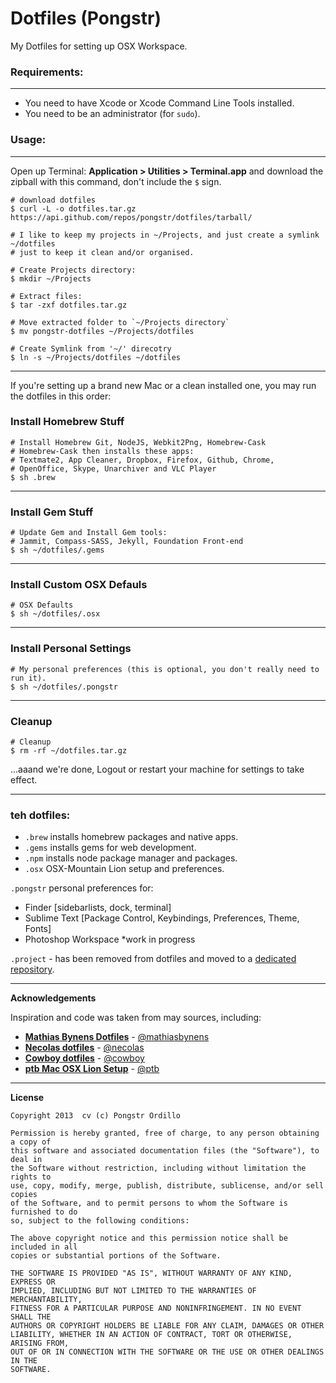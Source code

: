 Dotfiles (Pongstr)
==================

My Dotfiles for setting up OSX Workspace.

### Requirements:

-----------------

  - You need to have Xcode or Xcode Command Line Tools installed.
  - You need to be an administrator (for ```sudo```).
  
### Usage:

-----------------

Open up Terminal: **Application > Utilities > Terminal.app** and download the zipball with this command, don't include the ```$``` sign.

```shell
# download dotfiles
$ curl -L -o dotfiles.tar.gz https://api.github.com/repos/pongstr/dotfiles/tarball/

# I like to keep my projects in ~/Projects, and just create a symlink ~/dotfiles 
# just to keep it clean and/or organised.

# Create Projects directory: 
$ mkdir ~/Projects

# Extract files:
$ tar -zxf dotfiles.tar.gz

# Move extracted folder to `~/Projects directory`
$ mv pongstr-dotfiles ~/Projects/dotfiles

# Create Symlink from '~/' direcotry
$ ln -s ~/Projects/dotfiles ~/dotfiles
```

-----------------

If you're setting up a brand new Mac or a clean installed one, you may run the dotfiles in this order:

### Install Homebrew Stuff

```shell
# Install Homebrew Git, NodeJS, Webkit2Png, Homebrew-Cask
# Homebrew-Cask then installs these apps: 
# Textmate2, App Cleaner, Dropbox, Firefox, Github, Chrome, 
# OpenOffice, Skype, Unarchiver and VLC Player
$ sh .brew
```

-----------------

### Install Gem Stuff

```shell
# Update Gem and Install Gem tools:
# Jammit, Compass-SASS, Jekyll, Foundation Front-end
$ sh ~/dotfiles/.gems
```

-----------------

### Install Custom OSX Defauls

```shell
# OSX Defaults
$ sh ~/dotfiles/.osx
```

-----------------

### Install Personal Settings

```shell
# My personal preferences (this is optional, you don't really need to run it).
$ sh ~/dotfiles/.pongstr
```

-----------------

### Cleanup


```shell
# Cleanup
$ rm -rf ~/dotfiles.tar.gz
```

...aaand we're done, Logout or restart your machine for settings to take effect.


-----------------

### teh dotfiles:

- ```.brew```  installs homebrew packages and native apps.
- ```.gems```  installs gems for web development.
- ```.npm```   installs node package manager and packages.
- ```.osx```   OSX-Mountain Lion setup and preferences.
  
```.pongstr``` personal preferences for:
  - Finder [sidebarlists, dock, terminal]
  - Sublime Text [Package Control, Keybindings, Preferences, Theme, Fonts]
  - Photoshop Workspace *work in progress

```.project``` - has been removed from dotfiles and moved to a [dedicated repository](https://github.com/pongstr/jekyll-project).

-----------------
                  
**Acknowledgements**

Inspiration and code was taken from may sources, including:
  
  - **[Mathias Bynens Dotfiles](https://github.com/mathiasbynens/dotfiles)** - [@mathiasbynens](https://github.com/mathiasbynens/) 
  - **[Necolas dotfiles](https://github.com/necolas/dotfiles)** - [@necolas](https://github.com/necolas/)             
  - **[Cowboy dotfiles](https://github.com/cowboy/dotfiles)** - [@cowboy](https://github.com/cowboy/) 
  - **[ptb Mac OSX Lion Setup](https://github.com/ptb/Mac-OS-X-Lion-Setup)** - [@ptb](https://github.com/ptb/)         

-----------------

**License**

```
Copyright 2013  cv (c) Pongstr Ordillo

Permission is hereby granted, free of charge, to any person obtaining a copy of 
this software and associated documentation files (the "Software"), to deal in 
the Software without restriction, including without limitation the rights to 
use, copy, modify, merge, publish, distribute, sublicense, and/or sell copies 
of the Software, and to permit persons to whom the Software is furnished to do 
so, subject to the following conditions:

The above copyright notice and this permission notice shall be included in all 
copies or substantial portions of the Software.

THE SOFTWARE IS PROVIDED "AS IS", WITHOUT WARRANTY OF ANY KIND, EXPRESS OR 
IMPLIED, INCLUDING BUT NOT LIMITED TO THE WARRANTIES OF MERCHANTABILITY, 
FITNESS FOR A PARTICULAR PURPOSE AND NONINFRINGEMENT. IN NO EVENT SHALL THE 
AUTHORS OR COPYRIGHT HOLDERS BE LIABLE FOR ANY CLAIM, DAMAGES OR OTHER 
LIABILITY, WHETHER IN AN ACTION OF CONTRACT, TORT OR OTHERWISE, ARISING FROM, 
OUT OF OR IN CONNECTION WITH THE SOFTWARE OR THE USE OR OTHER DEALINGS IN THE 
SOFTWARE.
```
